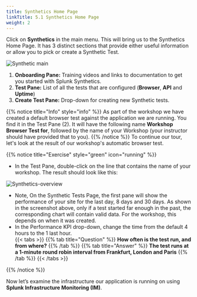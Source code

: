 ```yaml
---
title: Synthetics Home Page
linkTitle: 5.1 Synthetics Home Page
weight: 2
---
```


Click on **Synthetics** in the main menu. This will bring us to the Synthetics Home Page. It has 3 distinct sections that provide either useful information or allow you to pick or create a Synthetic Test.

![Synthetic main](../images/synthetics-main.png)

1. **Onboarding Pane:** Training videos and links to documentation to get you started with Splunk Synthetics.
2. **Test Pane:** List of all the tests that are configured (**Browser**, **API** and **Uptime**)
3. **Create Test Pane:** Drop-down for creating new Synthetic tests.

{{% notice title="Info" style="info" %}}
As part of the workshop we have created a default browser test against the application we are running. You find it in the Test Pane (2). It will have the following name **Workshop Browser Test for**, followed by the name of your Workshop (your instructor should have provided that to you).
{{% /notice %}}
To continue our tour, let's look at the result of our workshop's automatic browser test.  

{{% notice title="Exercise" style="green" icon="running" %}}

* In the Test Pane, double-click on the line that contains the name of your workshop. The result should look like this:

![Synthetics-overview](../images/synthetics-test-overview.png)

* Note, On the Synthetic Tests Page, the first pane will show the performance of your site for the last day, 8 days and 30 days. As shown in the screenshot above, only if a test started far enough in the past, the corresponding chart will contain valid data. For the workshop, this depends on when it was created.
* In the Performance KPI drop-down, change the time from the default 4 hours to the 1 last hour.  
{{< tabs >}}
{{% tab title="Question" %}}
**How often is the test run, and from where?**
{{% /tab %}}
{{% tab title="Answer" %}}
**The test runs at a 1-minute round robin interval from Frankfurt, London and Paris**
{{% /tab %}}
{{< /tabs >}}

{{% /notice %}}

Now let’s examine the infrastructure our application is running on using **Splunk Infrastructure Monitoring (IM)**.
